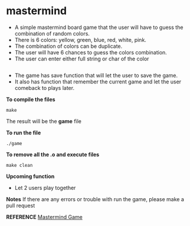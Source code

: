 # mastermind
- A simple mastermind board game that the user will have to guess the combination of random colors. 
- There is 6 colors: yellow, green, blue, red, white, pink. 
- The combination of colors can be duplicate. 
- The user will have 6 chances to guess the colors combination.
- The user can enter either full string or char of the color

``` Ex: r or red for red color
```

- The game has save function that will let the user to save the game. 
- It also has function that remember the current game and let the user comeback to plays later.

**To compile the files**
```
make
```

The result will be the **game** file 

**To run the file**
```
./game
```

**To remove all the .o and execute files**
```
make clean
```

**Upcoming function**
- Let 2 users play together

**Notes**
If there are any errors or trouble with run the game, please make a pull request

**REFERENCE**
[Mastermind Game](https://en.wikipedia.org/wiki/Mastermind_(board_game))
